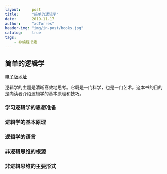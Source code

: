 ```yaml
---
layout:     post
title:      "简单的逻辑学"
date:       2019-11-17
author:     "xcTorres"
header-img: "img/in-post/books.jpg"
catalog:    true
tags:
    - 非编程书籍
---
```

## 简单的逻辑学
[电子版地址](https://onedrive.live.com/?id=F5B0090663FEEADA%211836&cid=F5B0090663FEEADA)

逻辑学的主题是清晰髙效地思考。它既是一门科学，也是一门艺术。这本书的目的是向读者介绍逻辑学的基本原理和技巧。

### 学习逻辑学的思想准备  
### 逻辑学的基本原理
### 逻辑学的语言
### 非逻辑思维的根源  
### 非逻辑思维的主要形式
